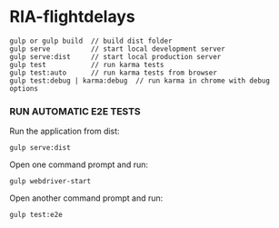# RIA-flightdelays

```
gulp or gulp build  // build dist folder
gulp serve          // start local development server
gulp serve:dist     // start local production server
gulp test           // run karma tests
gulp test:auto      // run karma tests from browser
gulp test:debug | karma:debug  // run karma in chrome with debug options
```
### RUN AUTOMATIC E2E TESTS

Run the application from dist:
```
gulp serve:dist
```
Open one command prompt and run:
```
gulp webdriver-start
```
Open another command prompt and run:
```
gulp test:e2e
```